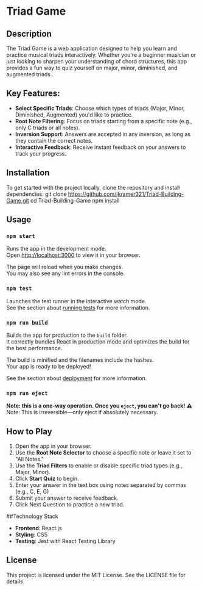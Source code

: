 # Triad Game

## Description
The Triad Game is a web application designed to help you learn and practice musical triads interactively. Whether you're a beginner musician or just looking to sharpen your understanding of chord structures, this app provides a fun way to quiz yourself on major, minor, diminished, and augmented triads.

## Key Features:
- **Select Specific Triads**: Choose which types of triads (Major, Minor, Diminished, Augmented) you'd like to practice.
- **Root Note Filtering**: Focus on triads starting from a specific note (e.g., only C triads or all notes).
- **Inversion Support**: Answers are accepted in any inversion, as long as they contain the correct notes.
- **Interactive Feedback**: Receive instant feedback on your answers to track your progress.

## Installation
To get started with the project locally, clone the repository and install dependencies:
git clone https://github.com/jkramer321/Triad-Building-Game.git
cd Triad-Building-Game
npm install

## Usage

### `npm start`

Runs the app in the development mode.\
Open [http://localhost:3000](http://localhost:3000) to view it in your browser.

The page will reload when you make changes.\
You may also see any lint errors in the console.

### `npm test`

Launches the test runner in the interactive watch mode.\
See the section about [running tests](https://facebook.github.io/create-react-app/docs/running-tests) for more information.

### `npm run build`

Builds the app for production to the `build` folder.\
It correctly bundles React in production mode and optimizes the build for the best performance.

The build is minified and the filenames include the hashes.\
Your app is ready to be deployed!

See the section about [deployment](https://facebook.github.io/create-react-app/docs/deployment) for more information.

### `npm run eject`

**Note: this is a one-way operation. Once you `eject`, you can't go back!**
⚠️ Note: This is irreversible—only eject if absolutely necessary.

## How to Play
1. Open the app in your browser.
2. Use the **Root Note Selector** to choose a specific note or leave it set to "All Notes."
3. Use the **Triad Filters** to enable or disable specific triad types (e.g., Major, Minor).
4. Click **Start Quiz** to begin.
5. Enter your answer in the text box using notes separated by commas (e.g., C, E, G)
6. Submit your answer to receive feedback.
7. Click Next Question to practice a new triad.

##Technology Stack
- **Frontend**: React.js
- **Styling**: CSS
- **Testing**: Jest with React Testing Library

## License
This project is licensed under the MIT License. See the LICENSE file for details.
